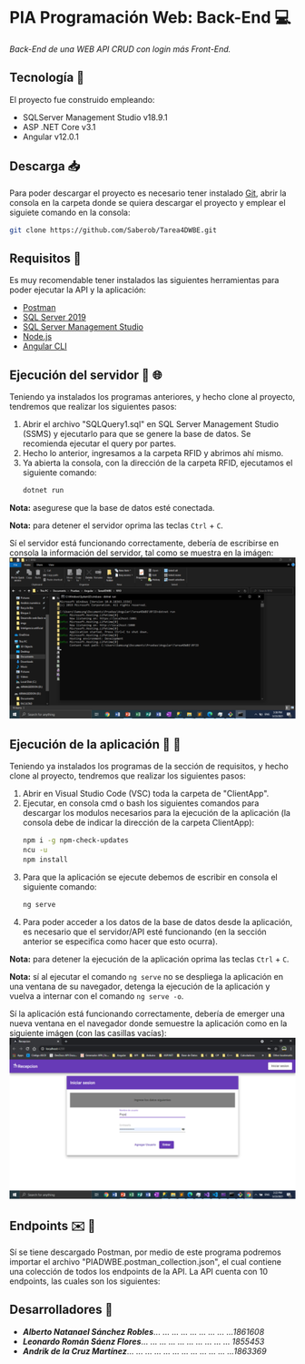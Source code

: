 # PIA Programación Web: Back-End :computer:
_Back-End de una WEB API CRUD con login más Front-End._

## Tecnología :wrench:
El proyecto fue construido empleando:
- SQLServer Management Studio v18.9.1
- ASP .NET Core v3.1
- Angular v12.0.1

## Descarga :inbox_tray:
Para poder descargar el proyecto es necesario tener instalado [Git](https://git-scm.com/downloads), abrir la consola en la carpeta donde se quiera descargar el proyecto y emplear el siguiete comando en la consola:
```sh
git clone https://github.com/Saberob/Tarea4DWBE.git
```
## Requisitos :electric_plug:
Es muy recomendable tener instalados las siguientes herramientas para poder ejecutar la API y la aplicación:

- [Postman](https://www.postman.com/downloads/)
- [SQL Server 2019](https://www.microsoft.com/en-in/sql-server/sql-server-downloads)
- [SQL Server Management Studio](https://docs.microsoft.com/en-us/sql/ssms/download-sql-server-management-studio-ssms?view=sql-server-ver15)
- [Node.js](https://nodejs.org/en/download/)
- [Angular CLI](https://angular.io/guide/setup-local#install-the-angular-cli)

## Ejecución del servidor :arrows_counterclockwise: :globe_with_meridians:
Teniendo ya instalados los programas anteriores, y hecho clone al proyecto, tendremos que realizar los siguientes pasos:

1. Abrir el archivo "SQLQuery1.sql" en SQL Server Management Studio (SSMS) y ejecutarlo para que se genere la base de datos. Se recomienda ejecutar el query por partes.
2. Hecho lo anterior, ingresamos a la carpeta RFID y abrimos ahí mismo.
3. Ya abierta la consola, con la dirección de la carpeta RFID, ejecutamos el siguiente comando:
    ```sh
    dotnet run
    ```

**Nota:** asegurese que la base de datos esté conectada.

**Nota:** para detener el servidor oprima las teclas `Ctrl` + `C`.

Sí el servidor está funcionando correctamente, debería de escribirse en consola la información del servidor, tal como se muestra en la imágen:
![img_servidor](https://github.com/Saberob/Tarea4DWBE/blob/main/imgs/servidor_funcionando.png)

## Ejecución de la aplicación :arrows_counterclockwise: :iphone:
Teniendo ya instalados los programas de la sección de requisitos, y hecho clone al proyecto, tendremos que realizar los siguientes pasos:

1. Abrir en Visual Studio Code (VSC) toda la carpeta de "ClientApp".
2. Ejecutar, en consola cmd o bash los siguientes comandos para descargar los modulos necesarios para la ejecución de la aplicación (la consola debe de indicar la dirección de la carpeta ClientApp):
    ```sh
    npm i -g npm-check-updates
    ncu -u
    npm install
    ```
3. Para que la aplicación se ejecute debemos de escribir en consola el siguiente comando:
    ```sh
    ng serve
    ```
4. Para poder acceder a los datos de la base de datos desde la aplicación, es necesario que el servidor/API esté funcionando (en la sección anterior se especifica como hacer que esto ocurra).

**Nota:** para detener la ejecución de la aplicación oprima las teclas `Ctrl` + `C`.

**Nota:** sí al ejecutar el comando `ng serve` no se despliega la aplicación en una ventana de su navegador, detenga la ejecución de la aplicación y vuelva a internar con el comando `ng serve -o`.

Sí la aplicación está funcionando correctamente, debería de emerger una nueva ventana en el navegador donde semuestre la aplicación como en la siguiente imágen (con las casillas vacías):
![img_aplicacion](https://github.com/Saberob/Tarea4DWBE/blob/main/imgs/aplicacion_funcionando.png)

## Endpoints :envelope: :page_facing_up:
Sí se tiene descargado Postman, por medio de este programa podremos importar el archivo "PIADWBE.postman_collection.json", el cual contiene una colección de todos los endpoints de la API.
La API cuenta con 10 endpoints, las cuales son los siguientes:


## Desarrolladores :hammer:
* ***Alberto Natanael Sánchez Robles***... ... ... ... ... ... ... ... ...*1861608*
* ***Leonardo Román Sáenz Flores***... ... ... ... ... ... ... ... ... ... *1855453*
* ***Andrik de la Cruz Martínez***... ... ... ... ... ... ... ... ... ... ... ...*1863369*